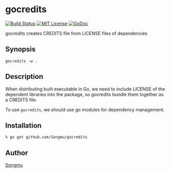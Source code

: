 gocredits
=======

[![Build Status](https://travis-ci.org/Songmu/gocredits.svg?branch=master)][travis]
[![MIT License](http://img.shields.io/badge/license-MIT-blue.svg?style=flat-square)][license]
[![GoDoc](https://godoc.org/github.com/Songmu/gocredits?status.svg)][godoc]

[travis]: https://travis-ci.org/Songmu/gocredits
[coveralls]: https://coveralls.io/r/Songmu/gocredits?branch=master
[license]: https://github.com/Songmu/gocredits/blob/master/LICENSE
[godoc]: https://godoc.org/github.com/Songmu/gocredits

gocredits creates CREDITS file from LICENSE files of dependencies

## Synopsis

```console
gocredits -w .
```

## Description

When distributing built executable in Go, we need to include LICENSE of the dependent
libraries into the package, so gocredits bundle them together as a CREDITS file.

To use `gocredits`, we should use go modules for dependency management.

## Installation

```console
% go get github.com/Songmu/gocredits
```

## Author

[Songmu](https://github.com/Songmu)
